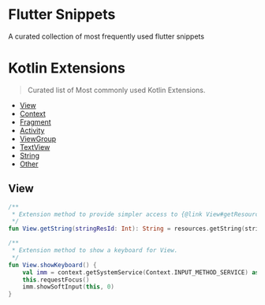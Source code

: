 # Flutter Snippets
A curated collection of most frequently used flutter snippets

# Kotlin Extensions

> Curated list of Most commonly used Kotlin Extensions.

- [View](#view)
- [Context](#context)
- [Fragment](#fragment)
- [Activity](#activity)
- [ViewGroup](#viewgroup)
- [TextView](#textview)
- [String](#string)
- [Other](#other)

## View



```kotlin
/**
 * Extension method to provide simpler access to {@link View#getResources()#getString(int)}.
 */
fun View.getString(stringResId: Int): String = resources.getString(stringResId)
```




```kotlin
/**
 * Extension method to show a keyboard for View.
 */
fun View.showKeyboard() {
    val imm = context.getSystemService(Context.INPUT_METHOD_SERVICE) as InputMethodManager
    this.requestFocus()
    imm.showSoftInput(this, 0)
}
```

